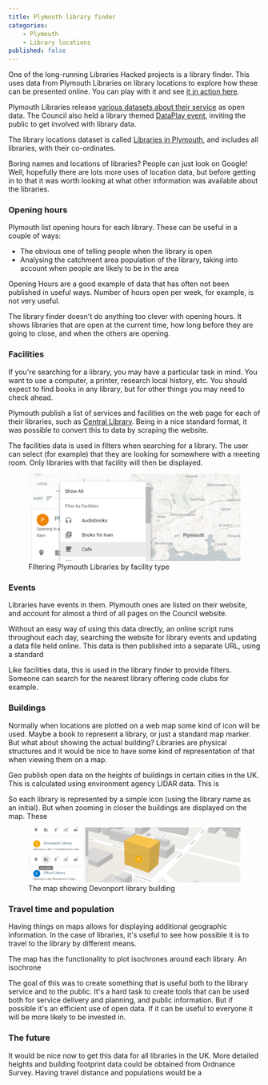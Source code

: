 ```yaml
---
title: Plymouth library finder
categories: 
    - Plymouth
    - Library locations
published: false
---
```


One of the long-running Libraries Hacked projects is a library finder. This uses data from Plymouth Libraries on library locations to explore how these can be presented online. You can play with it and see [it in action here](https://plymouth.librarydata.uk).

Plymouth Libraries release [various datasets about their service](https://www.plymouth.gov.uk/libraries/aboutlibraryservice/librarydata) as open data. The Council also held a library themed [DataPlay event](http://www.dataplymouth.co.uk/articles/data-play-9-itinerary), inviting the public to get involved with library data.

The library locations dataset is called [Libraries in Plymouth](https://www.plymouth.gov.uk/sites/default/files/Plymouth%20library%20locations%2C%20opening%20hours%20and%20services_0.csv), and includes all libraries, with their co-ordinates.

Boring names and locations of libraries? People can just look on Google! Well, hopefully there are lots more uses of location data, but before getting in to that it was worth looking at what other information was available about the libraries.

### Opening hours

Plymouth list opening hours for each library. These can be useful in a couple of ways:

- The obvious one of telling people when the library is open
- Analysing the catchment area population of the library, taking into account when people are likely to be in the area

Opening Hours are a good example of data that has often not been published in useful ways. Number of hours open per week, for example, is not very useful.

The library finder doesn't do anything too clever with opening hours. It shows libraries that are open at the current time, how long before they are going to close, and when the others are opening. 

### Facilities

If you're searching for a library, you may have a particular task in mind. You want to use a computer, a printer, research local history, etc. You should expect to find books in any library, but for other things you may need to check ahead.

Plymouth publish a list of services and facilities on the web page for each of their libraries, such as [Central Library](https://www.plymouth.gov.uk/libraries/findlibraryandopeninghours/centrallibrary). Being in a nice standard format, it was possible to convert this to data by scraping the website.

The facilities data is used in filters when searching for a library. The user can select (for example) that they are looking for somewhere with a meeting room. Only libraries with that facility will then be displayed.

<figure> <img src="https://github.com/LibrariesHacked/librarieshacked.github.io/raw/master/images/2019-08-19-plymouth-libraries-facilities.png" alt="A screenshot of a menu provided options of different facilities such as Cafe, or Scanners"/> <figcaption>Filtering Plymouth Libraries by facility type</figcaption> </figure>

### Events

Libraries have events in them. Plymouth ones are listed on their website, and account for almost a third of all pages on the Council website.

Without an easy way of using this data directly, an online script runs throughout each day, searching the website for library events and updating a data file held online. This data is then published into a separate URL, using a standard

Like facilities data, this is used in the library finder to provide filters. Someone can search for the nearest library offering code clubs for example.






### Buildings

Normally when locations are plotted on a web map some kind of icon will be used. Maybe a book to represent a library, or just a standard map marker. But what about showing the actual building? Libraries are physical structures and it would be nice to have some kind of representation of that when viewing them on a map.

Geo publish open data on the heights of buildings in certain cities in the UK. This is calculated using environment agency LIDAR data. This is 

So each library is represented by a simple icon (using the library name as an initial). But when zooming in closer the buildings are displayed on the map. These 

<figure> <img src="https://github.com/LibrariesHacked/librarieshacked.github.io/raw/master/images/2019-08-19-plymouth-libraries-building.png" alt="A screenshot of a map, displayed at an angle showing the building in 3D as a cube"/> <figcaption>The map showing Devonport library building</figcaption> </figure>

### Travel time and population

Having things on maps allows for displaying additional geographic information. In the case of libraries, it's useful to see how possible it is to travel to the library by different means.

The map has the functionality to plot isochrones around each library. An isochrone 


The goal of this was to create something that is useful both to the library service and to the public. It's a hard task to create tools that can be used both for service delivery and planning, and public information. But if possible it's an efficient use of open data. If it can be useful to everyone it will be more likely to be invested in.

### The future

It would be nice now to get this data for all libraries in the UK. More detailed heights and building footprint data could be obtained from Ordnance Survey. Having travel distance and populations would be a 

<!--stackedit_data:
eyJoaXN0b3J5IjpbNjUwOTM2NDQ0LC0xNTE2ODA3NzcxLDE1Mz
k3MjIzNTAsODgyODU5NzcsLTc0ODM1MTMyMiwtMTA3MDI1MDcz
MiwxNDY3NDIyMjc2LC0xNjcwMzMyNzIyLC0zNTQ0NjkxOTUsND
U0NjE3MjkyXX0=
-->